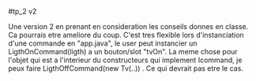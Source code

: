 #tp_2 v2

Une version 2 en prenant en consideration les conseils donnes en classe. Ca pourrais etre ameliore du coup. C'est tres flexible lors d'instanciation d'une commande en "app.java", le user peut instancier un LigthOnCommand(ligth) a un bouton/slot "tvOn". La meme chose pour l'objet qui est a l'interieur du constructeurs qui implement Icommand, je peux faire LigthOffCommand(new Tv(..)) . Ce qui devrait pas etre le cas.
